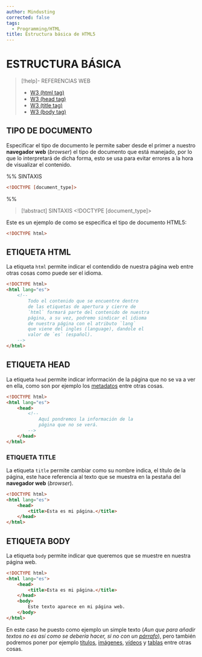 ```yaml
---
author: Mindusting
corrected: false
tags:
  - Programming/HTML
title: Estructura básica de HTML5
---
```


# ESTRUCTURA BÁSICA

> [!help]- REFERENCIAS WEB
> - [W3 (html tag)](https://www.w3schools.com/tags/tag_html.asp)
> - [W3 (head tag)](https://www.w3schools.com/tags/tag_head.asp)
> - [W3 (title tag)](https://www.w3schools.com/tags/tag_title.asp)
> - [W3 (body tag)](https://www.w3schools.com/tags/tag_body.asp)

## TIPO DE DOCUMENTO

Especificar el tipo de documento le permite saber desde el primer a nuestro **navegador web** (*browser*) el tipo de documento que está manejado, por lo que lo interpretará de dicha forma, esto se usa para evitar errores a la hora de visualizar el contenido.

%%
SINTAXIS

```html
<!DOCTYPE [document_type]>
```
%%

>[!abstract] SINTAXIS
>\<!<span class="key-word-color">DOCTYPE</span> <span class="italic variable-color">[document_type]</span>\>

Este es un ejemplo de como se especifica el tipo de documento HTML5:

```html
<!DOCTYPE html>
```

## ETIQUETA HTML

La etiqueta `html` permite indicar el contendido de nuestra página web entre otras cosas como puede ser el idioma.

```html
<!DOCTYPE html>
<html lang="es">
    <!--
        Todo el contenido que se encuentre dentro
        de las etiquetas de apertura y cierre de
        `html` formará parte del contenido de nuestra
        página, a su vez, podremo sindicar el idioma
        de nuestra página con el atributo `lang`
        que viene del ingles (language), dandole el
        valor de `es` (español). 
    -->
</html>
```

## ETIQUETA HEAD

La etiqueta `head` permite indicar información de la página que no se va a ver en ella, como son por ejemplo los [metadatos](html_meta.md) entre otras cosas.

```html
<!DOCTYPE html>
<html lang="es">
    <head>
        <!--
            Aquí pondremos la información de la
            página que no se verá.
        -->
    </head>
</html>
```

### ETIQUETA TITLE

La etiqueta `title` permite cambiar como su nombre indica, el título de la página, este hace referencia al texto que se muestra en la pestaña del **navegador web** (*browser*).

```html
<!DOCTYPE html>
<html lang="es">
    <head>
        <title>Esta es mi página.</title>
    </head>
</html>
```

## ETIQUETA BODY

La etiqueta `body` permite indicar que queremos que se muestre en nuestra página web.


```html
<!DOCTYPE html>
<html lang="es">
    <head>
        <title>Esta es mi página.</title>
    </head>
    <body>
        Este texto aparece en mi página web.
    </body>
</html>
```

En este caso he puesto como ejemplo un simple texto (*Aun que para añadir textos no es así como se debería hacer, si no con un [párrafo](html_text_format.md)*), pero también podremos poner por ejemplo [títulos](html_headers.md), [imágenes](html_img.md), [vídeos](html_videos.md) y [tablas](html_table.md) entre otras cosas.
